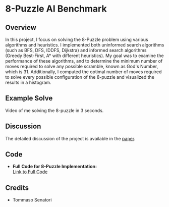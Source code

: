 # 8-Puzzle AI Benchmark

## Overview
In this project, I focus on solving the 8-Puzzle problem using various algorithms and heuristics. I implemented both uninformed search algorithms (such as BFS, DFS, IDDFS, Dijkstra) and informed search algorithms (Greedy Best-First, A* with different heuristics). My goal was to examine the performance of these algorithms, and to determine the minimum number of moves required to solve any possible scramble, known as God's Number, which is 31. Additionally, I computed the optimal number of moves required to solve every possible configuration of the 8-puzzle and visualized the results in a histogram.

## Example Solve
Video of me solving the 8-puzzle in 3 seconds.
[](https://github.com/user-attachments/assets/fd9074b4-5b2c-4b6d-ae6d-f670c08bd1b3)

## Discussion
The detailed discussion of the project is available in the [paper](8-puzzle.pdf).

## Code
- **Full Code for 8-Puzzle Implementation:**  
  [Link to Full Code](8Puzzle_Code.ipynb)

## Credits
- Tommaso Senatori
